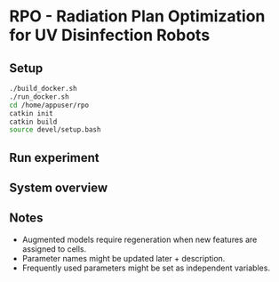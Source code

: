 [//]: # (Image References)

[image1]: ./assets/fig_segmented.png "segmented"
[image2]: ./assets/fig_exposure.png "exposure"
[image3]: ./assets/fig_system.png "system"

# RPO - Radiation Plan Optimization for UV Disinfection Robots

## Setup

```bash
./build_docker.sh
./run_docker.sh
cd /home/appuser/rpo
catkin init
catkin build
source devel/setup.bash
```

## Run experiment

## System overview

## Notes

- Augmented models require regeneration when new features are assigned to cells.
- Parameter names might be updated later + description.
- Frequently used parameters might be set as independent variables.
